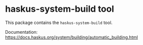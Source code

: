 # haskus-system-build tool

This package contains the ``haskus-system-build`` tool.

Documentation: https://docs.haskus.org/system/building/automatic_building.html

